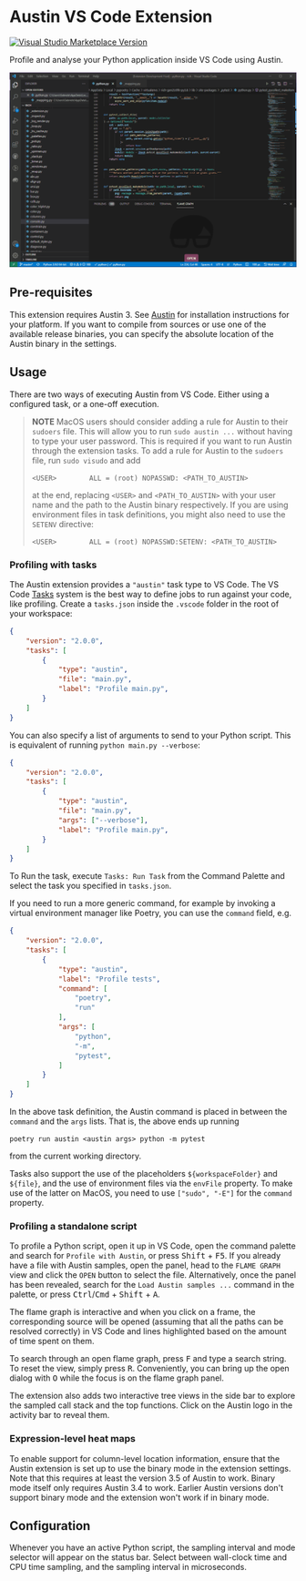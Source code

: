 # Austin VS Code Extension

[![Visual Studio Marketplace Version](https://img.shields.io/visual-studio-marketplace/v/p403n1x87.austin-vscode.svg?style=flat-square&color=blue&logo=visual-studio)](https://marketplace.visualstudio.com/items?itemName=p403n1x87.austin-vscode)

Profile and analyse your Python application inside VS Code using Austin.

<p align="center">
    <img src="https://github.com/P403n1x87/austin-vscode/raw/main/art/demo.gif"
        alt="Austin VS Code Extension demo" />
</p>


## Pre-requisites

This extension requires Austin 3. See
[Austin](https://github.com/p403n1x87/austin#installation) for installation
instructions for your platform. If you want to compile from sources or use one
of the available release binaries, you can specify the absolute location of the
Austin binary in the settings.


## Usage

There are two ways of executing Austin from VS Code. Either using a configured
task, or a one-off execution.

> **NOTE** MacOS users should consider adding a rule for Austin to their
> `sudoers` file. This will allow you to run `sudo austin ...` without having to
> type your user password. This is required if you want to run Austin through
> the extension tasks. To add a rule for Austin to the `sudoers` file, run `sudo
> visudo` and add
> ~~~
> <USER>        ALL = (root) NOPASSWD: <PATH_TO_AUSTIN>
> ~~~
> at the end, replacing `<USER>` and `<PATH_TO_AUSTIN>` with your user name and
> the path to the Austin binary respectively. If you are using environment files
> in task definitions, you might also need to use the `SETENV` directive:
> ~~~
> <USER>        ALL = (root) NOPASSWD:SETENV: <PATH_TO_AUSTIN>
> ~~~

### Profiling with tasks

The Austin extension provides a `"austin"` task type to VS Code. The VS Code
[Tasks](https://code.visualstudio.com/docs/editor/tasks#_custom-tasks)
system is the best way to define jobs to run against your code, like profiling.
Create a `tasks.json` inside the `.vscode` folder in the root of your workspace:

```json
{
    "version": "2.0.0",
    "tasks": [
        {
            "type": "austin",
            "file": "main.py",
            "label": "Profile main.py",
        }
    ]
}
```

You can also specify a list of arguments to send to your Python script.
This is equivalent of running `python main.py --verbose`:

```json
{
    "version": "2.0.0",
    "tasks": [
        {
            "type": "austin",
            "file": "main.py",
            "args": ["--verbose"],
            "label": "Profile main.py",
        }
    ]
}
```

To Run the task, execute `Tasks: Run Task` from the Command Palette and select
the task you specified in `tasks.json`.

If you need to run a more generic command, for example by invoking a virtual
environment manager like Poetry, you can use the `command` field, e.g.

```json
{
    "version": "2.0.0",
    "tasks": [
        {
            "type": "austin",
            "label": "Profile tests",
            "command": [
                "poetry",
                "run"
            ],
            "args": [
                "python",
                "-m",
                "pytest",
            ]
        }
    ]
}
```

In the above task definition, the Austin command is placed in between the
`command` and the `args` lists. That is, the above ends up running

```console
poetry run austin <austin args> python -m pytest
```

from the current working directory.

Tasks also support the use of the placeholders `${workspaceFolder}` and
`${file}`, and the use of environment files via the `envFile` property. To make
use of the latter on MacOS, you need to use `["sudo", "-E"]` for the `command`
property.

### Profiling a standalone script

To profile a Python script, open it up in VS Code, open the command palette and
search for `Profile with Austin`, or press  <kbd>Shift</kbd> + <kbd>F5</kbd>. If
you already have a file with Austin samples, open the panel, head to the `FLAME
GRAPH` view and click the `OPEN` button to select the file. Alternatively, once
the panel has been revealed, search for the `Load Austin samples ...` command in
the palette, or press <kbd>Ctrl</kbd>/<kbd>Cmd</kbd> + <kbd>Shift</kbd> +
<kbd>A</kbd>.

The flame graph is interactive and when you click on a frame, the corresponding
source will be opened (assuming that all the paths can be resolved correctly) in
VS Code and lines highlighted based on the amount of time spent on them.

To search through an open flame graph, press <kbd>F</kbd> and type a search
string. To reset the view, simply press <kbd>R</kbd>. Conveniently, you can
bring up the open dialog with <kbd>O</kbd> while the focus is on the flame graph
panel.

The extension also adds two interactive tree views in the side bar to explore
the sampled call stack and the top functions. Click on the Austin logo in the
activity bar to reveal them.


### Expression-level heat maps

To enable support for column-level location information, ensure that the Austin
extension is set up to use the binary mode in the extension settings. Note that
this requires at least the version 3.5 of Austin to work. Binary mode itself
only requires Austin 3.4 to work. Earlier Austin versions don't support binary
mode and the extension won't work if in binary mode.


<!-- To toggle line numbers, press <kbd>L</kbd>. This could be useful when the same
Python module has multiple methods with the same names (e.g. `__init__`), since
the function names collected by Austin are not fully qualified. -->

## Configuration

Whenever you have an active Python script, the sampling interval and mode
selector will appear  on the status bar. Select between wall-clock time and CPU
time sampling, and the sampling interval in microseconds.
